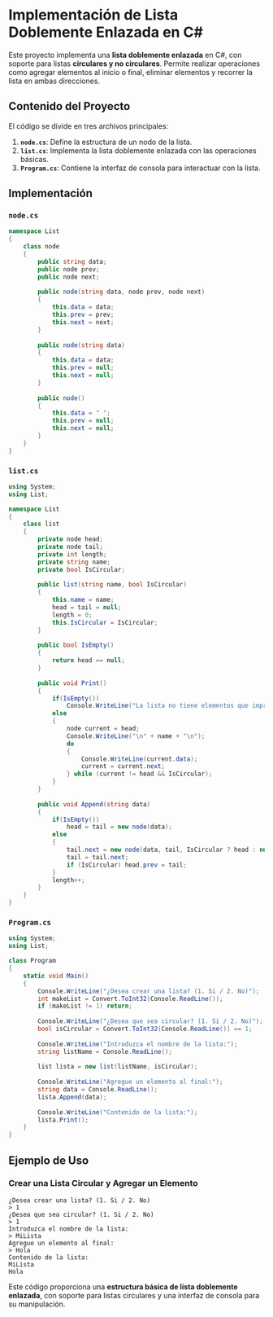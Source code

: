 # Implementación de Lista Doblemente Enlazada en C#

Este proyecto implementa una **lista doblemente enlazada** en C#, con soporte para listas **circulares y no circulares**. Permite realizar operaciones como agregar elementos al inicio o final, eliminar elementos y recorrer la lista en ambas direcciones.

## Contenido del Proyecto
El código se divide en tres archivos principales:

1. **`node.cs`**: Define la estructura de un nodo de la lista.
2. **`list.cs`**: Implementa la lista doblemente enlazada con las operaciones básicas.
3. **`Program.cs`**: Contiene la interfaz de consola para interactuar con la lista.

## Implementación

### `node.cs`
```csharp
namespace List
{
	class node
	{
	    public string data;
	    public node prev;
	    public node next;
	    
	    public node(string data, node prev, node next)
	    {
	        this.data = data;
	        this.prev = prev;
	        this.next = next;
	    }
	    
	    public node(string data)
	    {
	        this.data = data;
	        this.prev = null;
	        this.next = null;
	    }
	    
	    public node()
	    {
	        this.data = " ";
	        this.prev = null;
	        this.next = null;
	    }
	}
}
```

### `list.cs`
```csharp
using System;
using List;

namespace List
{
    class list
    {
        private node head;
        private node tail;
        private int length;
        private string name;
        private bool IsCircular;
        
        public list(string name, bool IsCircular)
        {
            this.name = name;
            head = tail = null;
            length = 0;
            this.IsCircular = IsCircular;
        }
        
        public bool IsEmpty()
        {
            return head == null;
        }
        
        public void Print()
        {
            if(IsEmpty())
                Console.WriteLine("La lista no tiene elementos que imprimir");
            else
            {
                node current = head;
                Console.WriteLine("\n" + name + "\n");
                do
                {
                    Console.WriteLine(current.data);
                    current = current.next;
                } while (current != head && IsCircular);
            }
        }
        
        public void Append(string data)
        {
            if(IsEmpty())
                head = tail = new node(data);
            else
            {
                tail.next = new node(data, tail, IsCircular ? head : null);
                tail = tail.next;
                if (IsCircular) head.prev = tail;
            }
            length++;
        }
    }
}
```

### `Program.cs`
```csharp
using System;
using List;

class Program
{
    static void Main()
    {
        Console.WriteLine("¿Desea crear una lista? (1. Si / 2. No)");
        int makeList = Convert.ToInt32(Console.ReadLine());
        if (makeList != 1) return;
        
        Console.WriteLine("¿Desea que sea circular? (1. Si / 2. No)");
        bool isCircular = Convert.ToInt32(Console.ReadLine()) == 1;
        
        Console.WriteLine("Introduzca el nombre de la lista:");
        string listName = Console.ReadLine();
        
        list lista = new list(listName, isCircular);
        
        Console.WriteLine("Agregue un elemento al final:");
        string data = Console.ReadLine();
        lista.Append(data);
        
        Console.WriteLine("Contenido de la lista:");
        lista.Print();
    }
}
```

## Ejemplo de Uso
### Crear una Lista Circular y Agregar un Elemento
```
¿Desea crear una lista? (1. Si / 2. No)
> 1
¿Desea que sea circular? (1. Si / 2. No)
> 1
Introduzca el nombre de la lista:
> MiLista
Agregue un elemento al final:
> Hola
Contenido de la lista:
MiLista
Hola
```

Este código proporciona una **estructura básica de lista doblemente enlazada**, con soporte para listas circulares y una interfaz de consola para su manipulación.

